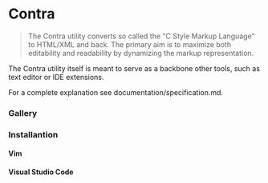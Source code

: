 # Contra
> The Contra utility converts so called the "C Style Markup Language" to HTML/XML and back.
> The primary aim is to maximize both editability and readability by dynamizing the markup representation.

The Contra utility itself is meant to serve as a backbone other tools,
such as text editor or IDE extensions.

For a complete explanation see documentation/specification.md.

### Gallery

### Installantion
#### Vim
#### Visual Studio Code

